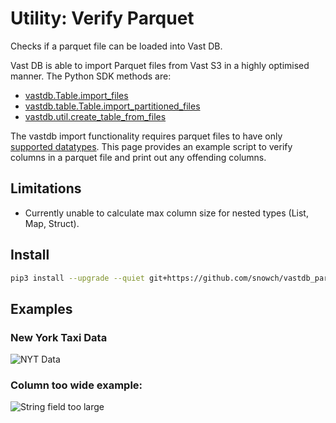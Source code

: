 # Utility: Verify Parquet

Checks if a parquet file can be loaded into Vast DB.

Vast DB is able to import Parquet files from Vast S3 in a highly optimised manner.  The Python SDK methods are:

- [vastdb.Table.import_files](https://vastdb-sdk.readthedocs.io/en/latest/table.html#vastdb.table.Table.import_files)
- [vastdb.table.Table.import_partitioned_files](https://vastdb-sdk.readthedocs.io/en/latest/table.html#vastdb.table.Table.import_partitioned_files)
- [vastdb.util.create_table_from_files](https://vastdb-sdk.readthedocs.io/en/latest/util.html#vastdb.util.create_table_from_files)

The vastdb import functionality requires parquet files to have only [supported datatypes](https://github.com/vast-data/vastdb_sdk/blob/main/docs/types.md).  This page provides an example script to verify columns in a parquet file and print out any offending columns.


## Limitations

- Currently unable to calculate max column size for nested types (List, Map, Struct).

## Install

```bash
pip3 install --upgrade --quiet git+https://github.com/snowch/vastdb_parq_schema_file.git --use-pep517
```

## Examples

### New York Taxi Data

![NYT Data](img/taxi_data.gif)

### Column too wide example:

![String field too large](img/string_field_too_large.gif)
